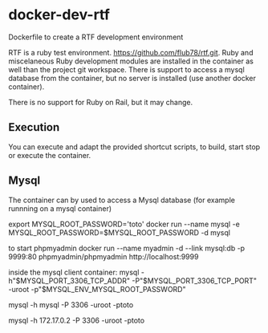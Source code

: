 # docker-dev-rtf
Dockerfile to create a RTF development environment

RTF is a ruby test environment. https://github.com/flub78/rtf.git. Ruby and miscelaneous Ruby development modules are installed in the container as well than the project git workspace. There is support to access a mysql database from the container, but no server is installed (use another docker container).

There is no support for Ruby on Rail, but it may change.


## Execution

You can execute and adapt the provided shortcut scripts, to build, start stop or execute the container.

## Mysql

The container can by used to access a Mysql database (for example runnning on a mysql container)

export MYSQL_ROOT_PASSWORD='toto'
docker run --name mysql -e MYSQL_ROOT_PASSWORD=$MYSQL_ROOT_PASSWORD -d mysql

to start phpmyadmin
docker run --name myadmin -d --link mysql:db -p 9999:80 phpmyadmin/phpmyadmin
http://localhost:9999

inside the mysql client container:
mysql -h"$MYSQL_PORT_3306_TCP_ADDR" -P"$MYSQL_PORT_3306_TCP_PORT" -uroot -p"$MYSQL_ENV_MYSQL_ROOT_PASSWORD"

mysql -h mysql -P 3306 -uroot -ptoto

mysql -h 172.17.0.2 -P 3306 -uroot -ptoto



